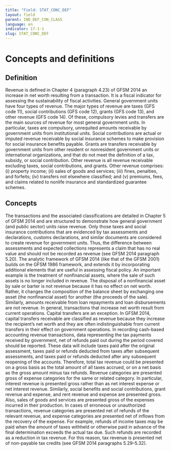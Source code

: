 ```yaml
---
title: "Field: STAT_CONC_DEF"
layout: field
parent: IND_DEF_CON_CLASS
language: en
indicator: 17-1-1
slug: STAT_CONC_DEF
---
```

# Concepts and definitions

## Definition

Revenue is defined in Chapter 4 (paragraph 4.23) of GFSM 2014 an increase in net worth resulting from a transaction. It is a fiscal indicator for assessing the sustainability of fiscal activities. General government units have four types of revenue. The major types of revenue are taxes (GFS code 11), social contributions (GFS code 12), grants (GFS code 13), and other revenue (GFS code 14). Of these, compulsory levies and transfers are the main sources of revenue for most general government units. In particular, taxes are compulsory, unrequited amounts receivable by government units from institutional units. Social contributions are actual or imputed revenue receivable by social insurance schemes to make provision for social insurance benefits payable. Grants are transfers receivable by government units from other resident or nonresident government units or international organizations, and that do not meet the definition of a tax, subsidy, or social contribution. Other revenue is all revenue receivable excluding taxes, social contributions, and grants. Other revenue comprises: (i) property income; (ii) sales of goods and services; (iii) fines, penalties, and forfeits; (iv) transfers not elsewhere classified; and (v) premiums, fees, and claims related to nonlife insurance and standardized guarantee schemes.

## Concepts

The transactions and the associated classifications are detailed in Chapter 5 of GFSM 2014 and are structured to demonstrate how general government (and public sector) units raise revenue. Only those taxes and social insurance contributions that are evidenced by tax assessments and declarations, customs declarations, and similar documents are considered to create revenue for government units. Thus, the difference between assessments and expected collections represents a claim that has no real value and should not be recorded as revenue (see GFSM 2014 paragraph 5.20). The analytic framework of GFSM 2014 (like that of the GFSM 2001) builds on the GFSM 1986 framework, and extends it by incorporating additional elements that are useful in assessing fiscal policy. An important example is the treatment of nonfinancial assets, where the sale of such assets is no longer included in revenue. The disposal of a nonfinancial asset by sale or barter is not revenue because it has no effect on net worth. Rather, it changes the composition of the balance sheet by exchanging one asset (the nonfinancial asset) for another (the proceeds of the sale). Similarly, amounts receivable from loan repayments and loan disbursements are not revenue. In general, transactions that increase net worth result from current operations. Capital transfers are an exception. In GFSM 2014, capital transfers receivable are classified as revenue because they increase the recipient’s net worth and they are often indistinguishable from current transfers in their effect on government operations. In recording cash-based accounting revenue transactions, data representing the tax payments received by government, net of refunds paid out during the period covered should be reported. These data will include taxes paid after the original assessment, taxes paid or refunds deducted from taxes after subsequent assessments, and taxes paid or refunds deducted after any subsequent reopening of the accounts. Therefore, total tax revenue could be presented on a gross basis as the total amount of all taxes accrued, or on a net basis as the gross amount minus tax refunds. Revenue categories are presented gross of expense categories for the same or related category. In particular, interest revenue is presented gross rather than as net interest expense or net interest revenue. Similarly, social benefits and social contributions, grant revenue and expense, and rent revenue and expense are presented gross. Also, sales of goods and services are presented gross of the expenses incurred in their production. In cases of erroneous or unauthorized transactions, revenue categories are presented net of refunds of the relevant revenue, and expense categories are presented net of inflows from the recovery of the expense. For example, refunds of income taxes may be paid when the amount of taxes withheld or otherwise paid in advance of the final determination exceeds the actual tax due. Such refunds are recorded as a reduction in tax revenue. For this reason, tax revenue is presented net of non-payable tax credits (see GFSM 2014 paragraphs 5.29–5.32).